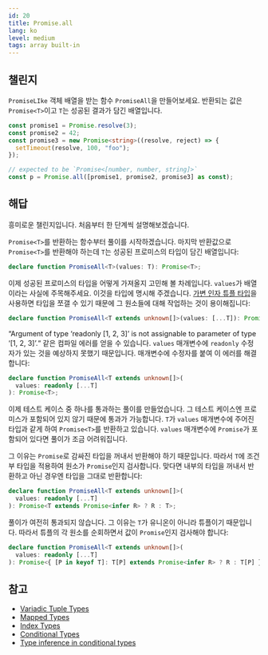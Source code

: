 ```yaml
---
id: 20
title: Promise.all
lang: ko
level: medium
tags: array built-in
---
```


## 챌린지

`PromiseLIke` 객체 배열을 받는 함수 `PromiseAll`을 만들어보세요.
반환되는 값은 `Promise<T>`이고 `T`는 성공된 결과가 담긴 배열입니다.

```ts
const promise1 = Promise.resolve(3);
const promise2 = 42;
const promise3 = new Promise<string>((resolve, reject) => {
  setTimeout(resolve, 100, "foo");
});

// expected to be `Promise<[number, number, string]>`
const p = Promise.all([promise1, promise2, promise3] as const);
```

## 해답

흥미로운 챌린지입니다.
처음부터 한 단계씩 설명해보겠습니다.

`Promise<T>`를 반환하는 함수부터 풀이를 시작하겠습니다. 마지막 반환값으로 `Promise<T>`를 반환해야 하는데 `T`는 성공된 프로미스의 타입이 담긴 배열입니다:

```ts
declare function PromiseAll<T>(values: T): Promise<T>;
```

이제 성공된 프로미스의 타입을 어떻게 가져올지 고민해 볼 차례입니다.
`values`가 배열이라는 사실에 주목해주세요.
이것을 타입에 명시해 주겠습니다.
[가변 인자 튜플 타입](https://www.typescriptlang.org/docs/handbook/release-notes/typescript-4-0.html#variadic-tuple-types)을 사용하면 타입을 쪼갤 수 있기 때문에 그 원소들에 대해 작업하는 것이 용이해집니다:

```ts
declare function PromiseAll<T extends unknown[]>(values: [...T]): Promise<T>;
```

“Argument of type ‘readonly [1, 2, 3]’ is not assignable to parameter of type ‘[1, 2, 3]’.“ 같은 컴파일 에러를 얻을 수 있습니다.
`values` 매개변수에 `readonly` 수정자가 있는 것을 예상하지 못했기 때문입니다.
매개변수에 수정자를 붙여 이 에러를 해결합니다:

```ts
declare function PromiseAll<T extends unknown[]>(
  values: readonly [...T]
): Promise<T>;
```

이제 테스트 케이스 중 하나를 통과하는 풀이를 만들었습니다.
그 테스트 케이스엔 프로미스가 포함되어 있지 않기 때문에 통과가 가능합니다.
`T`가 `values` 매개변수에 주어진 타입과 같게 하여 `Promise<T>`를 반환하고 있습니다.
`values` 매개변수에 `Promise`가 포함되어 있다면 풀이가 조금 어려워집니다.

그 이유는 `Promise`로 감싸진 타입을 꺼내서 반환해야 하기 때문입니다.
따라서 `T`에 조건부 타입을 적용하여 원소가 `Promise`인지 검사합니다.
맞다면 내부의 타입을 꺼내서 반환하고 아닌 경우엔 타입을 그대로 반환합니다:

```ts
declare function PromiseAll<T extends unknown[]>(
  values: readonly [...T]
): Promise<T extends Promise<infer R> ? R : T>;
```

풀이가 여전히 통과되지 않습니다. 그 이유는 `T`가 유니온이 아니라 튜플이기 때문입니다.
따라서 튜플의 각 원소를 순회하면서 값이 `Promise`인지 검사해야 합니다:

```ts
declare function PromiseAll<T extends unknown[]>(
  values: readonly [...T]
): Promise<{ [P in keyof T]: T[P] extends Promise<infer R> ? R : T[P] }>;
```

## 참고

- [Variadic Tuple Types](https://www.typescriptlang.org/docs/handbook/release-notes/typescript-4-0.html#variadic-tuple-types)
- [Mapped Types](https://www.typescriptlang.org/docs/handbook/2/mapped-types.html)
- [Index Types](https://www.typescriptlang.org/docs/handbook/2/indexed-access-types.html)
- [Conditional Types](https://www.typescriptlang.org/docs/handbook/2/conditional-types.html)
- [Type inference in conditional types](https://www.typescriptlang.org/docs/handbook/2/conditional-types.html#inferring-within-conditional-types)
